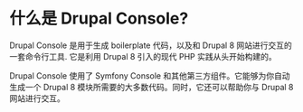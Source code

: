 # 什么是 Drupal Console?
Drupal Console 是用于生成 boilerplate 代码，以及和 Drupal 8 网站进行交互的一套命令行工具. 它是利用 Drupal 8 引入的现代 PHP 实践从头开始构建的。

Drupal Console 使用了 Symfony Console 和其他第三方组件。它能够为你自动生成一个 Drupal 8 模块所需要的大多数代码。同时，它还可以帮助你与 Drupal 8 网站进行交互。
